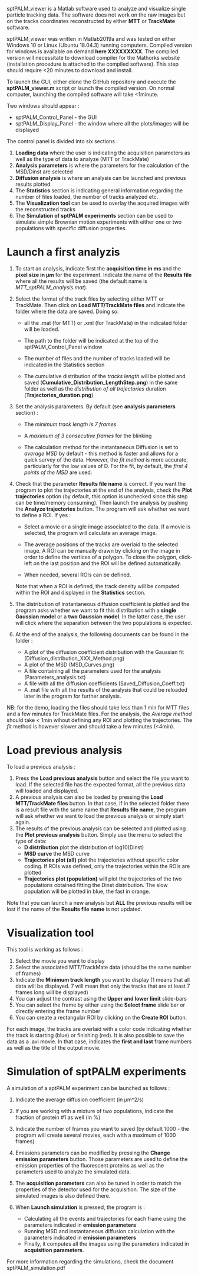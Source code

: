sptPALM_viewer is a Matlab software used to analyze and visualize single particle tracking data. The software does not work on the raw images but on the tracks coordinates reconstructed by either **MTT** or **TrackMate** software. 

sptPALM_viewer was written in Matlab2019a and was tested on either Windows 10 or Linux (Ubuntu 18.04.3) running computers. Compiled version for windows is available on demand **here XXXXXXXXX**. The compiled version will necessitate to download compiler for the Mathorks website (installation procedure is attached to the compiled software). This step should require <20 minutes to download and install. 

To launch the GUI, either clone the GitHub repository and execute the **sptPALM_viewer.m** script or launch the compiled version. On normal computer, launching the compiled software will take <1minute. 

Two windows should appear :

- sptPALM_Control_Panel - the GUI
- sptPALM_Display_Panel - the window where all the plots/images will be displayed

The control panel is divided into six sections :

1. **Loading data** where the user is indicating the acquisition parameters as well as the type of data to analyze (MTT or TrackMate) 
2. **Analysis parameters** is where the parameters for the calculation of the MSD/Dinst are selected
3. **Diffusion analysis** is where an analysis can be launched and previous results plotted
4. The **Statistics** section is indicating general information regarding the number of files loaded, the number of tracks analyzed etc.
5. The **Visualization tool** can be used to overlay the acquired images with the reconstructed tracks
6. The **Simulation of sptPALM experiments** section can be used to simulate simple Brownian motion experiments with either one or two populations with specific diffusion properties. 

# Launch a first analyzis

1. To start an analysis, indicate first the **acquisition time in ms** and the **pixel size in µm** for the experiment. Indicate the name of the **Results file** where all the results will be saved (the default name is *MTT_sptPALM_analysis.mat*). 

   

2. Select the format of the track files by selecting either MTT or TrackMate. Then click on **Load MTT/TrackMate files** and indicate the folder where the data are saved. Doing so:
   - all the .mat (for MTT) or .xml (for TrackMate) in the indicated folder will be loaded. 

   - The path to the folder will be indicated at the top of the sptPALM_Control_Panel window

   - The number of files and the number of tracks loaded will be indicated in the Statistics section

   - The cumulative distribution of the *tracks length* will be plotted and saved (**Cumulative_Distribution_LengthStep.png**) in the same folder as well as the *distribution of all trajectories* duration (**Trajectories_duration.png**)

     

3. Set the analysis parameters. By default (see **analysis parameters** section) :
   - The *minimum track length is 7 frames*

   - A *maximum of 3 consecutive frames* for the blinking

   - The calculation method for the instantaneous Diffusion is set to *average MSD* by default - this method is faster and allows for a quick survey of the data. However, the *fit method* is more accurate, particularly for the low values of D. For the fit, by default, the *first 4 points of the MSD* are used.

     

4. Check that the parameter **Results file name** is correct. If you want the program to plot the trajectories at the end of the analysis, check the **Plot trajectories** option (by default, this option is unchecked since this step can be time/memory consuming). Then launch the analysis by pushing the **Analyze trajectories** button. The program will ask whether we want to define a ROI. If yes :

   - Select a movie or a single image associated to the data. If a movie is selected, the program will calculate an average image.

   - The average positions of the tracks are overlaid to the selected image. A ROI can be manually drawn by clicking on the image in order to define the vertices of a polygon. To close the polygon, click-left on the last position and the ROI will be defined automatically.

   - When needed, several ROIs can be defined. 

     

   Note that when a ROI is defined, the track density will be computed within the ROI and displayed in the **Statistics** section. 

   

5. The distribution of instantaneous diffusion coefficient is plotted and the program asks whether we want to fit this distribution with a **single Gaussian model** or a **two Gaussian model**. In the latter case, the user will click where the separation between the two populations is expected. 

   

6. At the end of the analysis, the following documents can be found in the folder :

   - A plot of the diffusion coefficient distribution with the Gaussian fit (Diffusion_distribution_XXX_Method.png)
   - A plot of the MSD (MSD_Curves.png)
   - A file containing all the parameters used for the analysis (Parameters_analysis.txt)
   - A file with all the diffusion coefficients (Saved_Diffusion_Coeff.txt)
   - A .mat file with all the results of the analysis that could be reloaded later in the program for further analysis.



NB: for the demo, loading the files should take less than 1 min for MTT files and a few minutes for TrackMate files. For the analysis, the *Average method* should take < 1min wihout defining any ROI and plotting the trajectories. The *fit* method is however slower and should take a few minutes (<4min). 

# Load previous analysis

To load a previous analysis :

1. Press the **Load previous analysis** button and select the file you want to load. If the selected file has the expected format, all the previous data will loaded and displayed. 
2. A previous analysis can also be loaded by pressing the **Load MTT/TrackMate files** button. In that case, if in the selected folder there is a result file with the same name that **Results file name**, the program will ask whether we want to load the previous analysis or simply start again.
3. The results of the previous analysis can be selected and plotted using the **Plot previous analysis** button. Simply use the menu to select the type of data:
   - **D distribution** plot the distribution of log10(Dinst)
   - **MSD curve** the MSD curve
   - **Trajectories plot (all)** plot the trajectories without specific color coding. If ROIs was defined, only the trajectories within the ROIs are plotted 
   - **Trajectories plot (population)** will plot the trajectories of the two populations obtained fitting the Dinst distribution. The slow population will be plotted in blue, the fast in orange. 

Note that you can launch a new analysis but **ALL** the previous results will be lost if the name of the **Results file name** is not updated. 

# Visualization tool

This tool is working as follows :

1. Select the movie you want to display
2. Select the associated MTT/TrackMate data (should be the same number of frames)
3. Indicate the **Minimum track length** you want to display (1 means that all data will be displayed. 7 will mean that only the tracks that are at least 7 frames long will be displayed)
4. You can adjust the contrast using the **Upper and lower limit** slide-bars
5. You can select the frame by either using the **Select frame** slide bar or directly entering the frame number
6. You can create a rectangular ROI by clicking on the **Create ROI** button.

For each image, the tracks are overlaid with a color code indicating whether the track is starting (blue) or finishing (red). It is also possible to save the data as a .avi movie. In that case, indicates the **first and last** frame numbers as well as the title of the output movie. 

# Simulation of sptPALM experiments

A simulation of a sptPALM experiment can be launched as follows :

1. Indicate the average diffusion coefficient (in µm^2/s)

2. If you are working with a mixture of two populations, indicate the fraction of protein #1 as well (in %)

3. Indicate the number of frames you want to saved (by default 1000 - the program will create several movies, each with a maximum of 1000 frames)

4. Emissions parameters can be modified by pressing the **Change emission parameters** button. Those parameters are used to define the emission properties of the fluorescent proteins as well as the parameters used to analyze the simulated data. 

5. The **acquisition parameters** can also be tuned in order to match the properties of the detector used for the acquisition. The size of the simulated images is also defined there.

6. When **Launch simulation** is pressed, the program is :

   - Calculating all the events and trajectories for each frame using the parameters indicated in **emission parameters**
   - Running MSD and instantaneous diffusion calculation with the parameters indicated in **emission parameters**
   - Finally, it computes all the images using the parameters indicated in **acquisition parameters**.

   

For more information regarding the simulations, check the document sptPALM_simulation.pdf